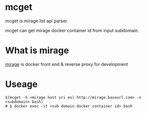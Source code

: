 # mcget

mcget is mirage list api parser.

mcget can get mirage docker container id from input subdomain.

# What is mirage

[mirage](https://github.com/acidlemon/mirage) is docker front end & reverse proxy for development

# Useage

```
$(mcget -h <mirage host uri ex) http://mirage.baseurl.com> -s <subdomain> bash)
# $ docker exec -it <sub domain docker container id> bash
```
